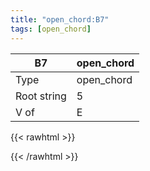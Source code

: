 ```yaml
---
title: "open_chord:B7"
tags: [open_chord]
---
```


|B7|open_chord|
|---|---|
|Type|open_chord|
|Root string|5|
|V of|E|
{{< rawhtml >}}
<div class="container"></div>
<script>
const selector = '#container';
const chord = new ChordBox(selector);
chord.draw((new String("X21202")));
</script>
{{< /rawhtml >}}
